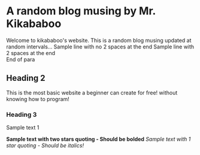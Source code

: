 # A random blog musing by Mr. Kikababoo
Welcome to kikababoo's website. This is a random blog musing updated at random intervals...
Sample line with no 2 spaces at the end
Sample line with 2 spaces at the end  
End of para

## Heading 2
This is the most basic website a beginner can create for free! without knowing how to program!

### Heading 3
Sample text 1

**Sample text with two stars quoting - Should be bolded**
*Sample text with 1 star quoting - Should be italics!*

